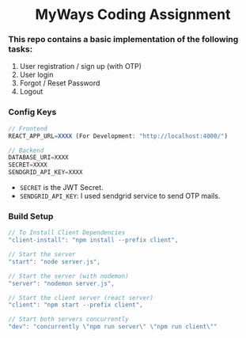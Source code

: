 <div align="center">

# MyWays Coding Assignment

</div>

### This repo contains a basic implementation of the following tasks:

1. User registration / sign up (with OTP)
2. User login
3. Forgot / Reset Password
4. Logout

### Config Keys

```javascript
// Frontend
REACT_APP_URL=XXXX (For Development: "http://localhost:4000/")

// Backend
DATABASE_URI=XXXX
SECRET=XXXX
SENDGRID_API_KEY=XXXX

```

- `SECRET` is the JWT Secret.
- `SENDGRID_API_KEY`: I used sendgrid service to send OTP mails.

### Build Setup

```javascript
// To Install Client Dependencies
"client-install": "npm install --prefix client",

// Start the server
"start": "node server.js",

// Start the server (with nodemon)
"server": "nodemon server.js",

// Start the client server (react server)
"client": "npm start --prefix client",

// Start both servers concurrently
"dev": "concurrently \"npm run server\" \"npm run client\""
```
